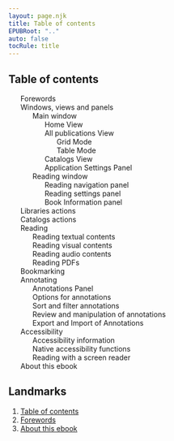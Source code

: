 ```yaml
---
layout: page.njk
title: Table of contents
EPUBRoot: ".."
auto: false
tocRule: title
---
```


<section id="toc">
<h1>Table of contents</h1>
<nav epub:type="toc" role="doc-toc">
<ol>
<li>
<a href="../pages/100_forewords/index.xhtml">Forewords</a>
</li>
<li>
<a href="../pages/102_windows_views_panels/index.xhtml">Windows, views and panels</a>
<ol>
<li>
<a
href="../pages/102_windows_views_panels/index.xhtml#main_window">Main window</a>

<ol>
<li>
<a href="../pages/102_windows_views_panels/index.xhtml#home_view">Home View</a>
</li>
<li>
<a
href="../pages/102_windows_views_panels/index.xhtml#all_publications_view">All publications View</a>
<ol>
<li>
<a href="../pages/102_windows_views_panels/index.xhtml#grid_mode">Grid Mode</a>
</li>
<li>
<a
href="../pages/102_windows_views_panels/index.xhtml#table_mode">Table Mode</a>
</li>
</ol>
</li>
<li>
<a
href="../pages/102_windows_views_panels/index.xhtml#catalog_view">Catalogs View</a>
</li>
<li>
<a
href="../pages/102_windows_views_panels/index.xhtml#setting_view">Application Settings Panel</a>
</li>
</ol> 
</li>
<li>
<a
href="../pages/102_windows_views_panels/index.xhtml#reading_window">Reading window</a>
<ol>
<li>
<a
href="../pages/102_windows_views_panels/index.xhtml#reading_nav_panel">Reading navigation panel</a>
</li>
<li>
<a
href="../pages/102_windows_views_panels/index.xhtml#reading_settings_panel">Reading settings panel</a>
</li>
<li>
<a href="../pages/102_windows_views_panels/index.xhtml#book_info_panel">Book Information panel</a>
</li>
</ol>
</li>

</ol>
</li>

<li>
<a href="../pages/110_libraries_actions/index.xhtml">Libraries actions</a>
</li>
<li>
<a href="../pages/111_catalogs_actions/index.xhtml">Catalogs actions</a>
</li>

<li>
<a href="../pages/210_reading/index.xhtml">Reading</a>
<ol>
<li>
<a href="../pages/211_reading_textuals/index.xhtml">Reading textual contents</a>
</li>
<li>
<a href="../pages/212_reading_visuals/index.xhtml">Reading visual contents</a>
</li>
<li>
<a href="../pages/213_reading_auditory/index.xhtml">Reading audio contents</a>
</li>
<li>
<a href="../pages/214_reading_pdfs/index.xhtml">Reading PDFs</a>
</li>
</ol>
</li>
<li>
<a href="../pages/230_bookmarks/index.xhtml">Bookmarking</a>
</li>
<li>
<a href="../pages/240_annotations/index.xhtml">Annotating</a>
<ol>
<li>
<a href="../pages/240_annotations/index.xhtml#annotations_panel">Annotations Panel</a>
</li>
<li>
<a href="../pages/240_annotations/index.xhtml#annotations_options">Options for annotations</a>
</li>
<li>
<a href="../pages/240_annotations/index.xhtml#annotations_sort_and_filter">Sort and filter annotations</a>
</li>
<li>
<a href="../pages/240_annotations/index.xhtml#annotations_view_and_manipulation">Review and manipulation of annotations</a>
</li>
<li>
<a href="../pages/240_annotations/index.xhtml#annotations_io">Export and Import of Annotations</a>
</li>
</ol>
</li>
<li>
<a href="../pages/300_accessibility/index.xhtml">Accessibility</a>
    <ol>
        <li>
        <a href="../pages/300_accessibility/index.xhtml#a11y_info">Accessibility information</a>
        </li>
        <li>
        <a href="../pages/300_accessibility/index.xhtml#a11y_native">Native accessibility functions</a>
        </li>
        <li>
        <a href="../pages/300_accessibility/index.xhtml#screenreader">Reading with a screen reader</a>
        </li>
    </ol>
</li>
<li>
<a href="../pages/900_about/index.xhtml">About this ebook</a>
</li>
</ol>
</nav>
</section>
<section id="landmarks">
<h1>Landmarks</h1>
<nav epub:type="landmarks">
<ol>
<li>
<a href="../toc/index.xhtml" epub:type="toc">Table of contents</a>
</li>
<li>
<a href="../pages/100_forewords/index.xhtml" epub:type="forewords" >Forewords</a>
</li>
<li>
<a href="../pages/900_about/index.xhtml" epub:type="acknowledgments">About this ebook</a>
</li>
</ol>
</nav>
</section>
